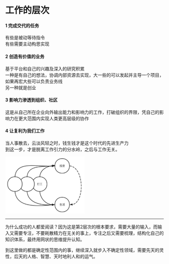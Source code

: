 # 工作的层次

#### 1 完成交代的任务
有些是被动等待指令  
有些需要主动构思实现
#### 2 创造有价值的业务
基于平台和自己的兴趣及深入的研究积累  
一种是有自己的想法，协调内部资源去实现，大一些的可以发起并主导一个项目，如果再宏大些可以负责业务线  
另一种就是创业  
#### 3 影响力渗透到组织、社区
这是从自己所在企业向外输出能力和影响力的工作，打破组织的界限，凭自己的影响力在更大范围内实现人类更高层级的协作  
#### 4 让复利为我们工作
当人事散去，云淡风轻之时，钱生钱才是这个时代的先进生产力    
到这一步，才是脱离工作引力的分水岭，之后与工作无关。 

<img src="../assets/dts.jpg" style="width: 50%">

---

为什么成功的人都爱阅读？因为这是第2层次的根本要求，需要大量的输入，而输入又需要专注，不要耗散精力在无关的事上，专注之后又需要梳理，结构化自己的知识体系，最终用网状的思维提升认知。

到这里做的都是确定性范围内的事，继续深入就步入不确定性领域，需要先天的灵性，后天的人格、智慧、天时地利人和的运气。